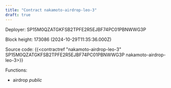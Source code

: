 ```yaml
---
title: "Contract nakamoto-airdrop-leo-3"
draft: true
---
```

Deployer: SP15M0QZATGKFSB2TPFE2R5EJBF74PC01PBNWWG3P


 



Block height: 173086 (2024-10-29T11:35:36.000Z)

Source code: {{<contractref "nakamoto-airdrop-leo-3" SP15M0QZATGKFSB2TPFE2R5EJBF74PC01PBNWWG3P nakamoto-airdrop-leo-3>}}

Functions:

* airdrop _public_
